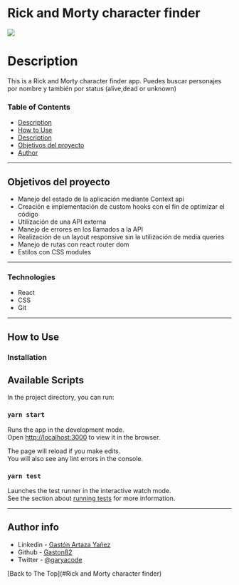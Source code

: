 # Rick and Morty character finder

![](https://media.giphy.com/media/l378BzHA5FwWFXVSg/giphy.gif)

# Description

This is a Rick and Morty character finder app. Puedes buscar personajes por nombre y también por status (alive,dead or unknown)

### Table of Contents

- [Description](#description)
- [How to Use](#how-to-use)
- [Description](#description)
- [Objetivos del proyecto](#description)
- [Author](#author-info)

---

## Objetivos del proyecto

- Manejo del estado de la aplicación mediante Context api
- Creación e implementación de custom hooks con el fin de optimizar el código
- Utilización de una API externa
- Manejo de errores en los llamados a la API
- Realización de un layout responsive sin la utilización de media queries
- Manejo de rutas con react router dom
- Estilos con CSS modules

---

### Technologies

- React
- CSS
- Git

---

## How to Use

### Installation

## Available Scripts

In the project directory, you can run:

### `yarn start`

Runs the app in the development mode.\
Open [http://localhost:3000](http://localhost:3000) to view it in the browser.

The page will reload if you make edits.\
You will also see any lint errors in the console.

### `yarn test`

Launches the test runner in the interactive watch mode.\
See the section about [running tests](https://facebook.github.io/create-react-app/docs/running-tests) for more information.

---

## Author info

- Linkedin - [Gastón Artaza Yañez](https://www.linkedin.com/in/gast%C3%B3n-artaza-frontend-developer/)
- Github - [Gaston82](https://github.com/Gaston82)
- Twitter - [@garyacode](https://twitter.com/garyacode)

[Back to The Top](#Rick and Morty character finder)
